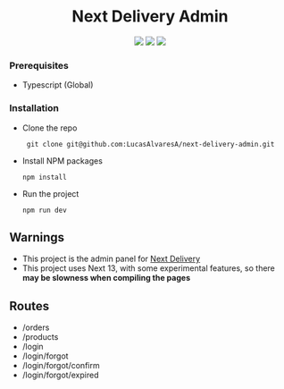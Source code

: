 # <div align="center"> Next Delivery Admin </div>

<div align="center">
    <img src="https://img.shields.io/badge/next%20js-000000?style=for-the-badge&logo=nextdotjs&logoColor=white" />
    <img src="https://img.shields.io/badge/TypeScript-007ACC?style=for-the-badge&logo=typescript&logoColor=white"/>
    <img src="https://img.shields.io/badge/Material%20UI-007FFF?style=for-the-badge&logo=mui&logoColor=white"/>
</div>

### Prerequisites

- Typescript (Global)

### Installation

- Clone the repo

       git clone git@github.com:LucasAlvaresA/next-delivery-admin.git
       
- Install NPM packages

      npm install

- Run the project

      npm run dev


## Warnings

- This project is the admin panel for [Next Delivery](https://github.com/LucasAlvaresA/next-delivery)
- This project uses Next 13, with some experimental features, so there **may be slowness when compiling the pages**

## Routes

- /orders 
- /products 
- /login
- /login/forgot
- /login/forgot/confirm
- /login/forgot/expired